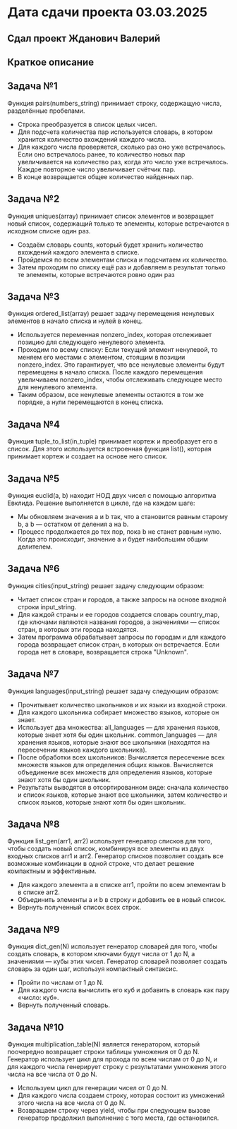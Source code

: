 # Дата сдачи проекта 03.03.2025
## Сдал проект Жданович Валерий
## Краткое описание
## Задача №1
Функция pairs(numbers_string) принимает строку, содержащую числа, разделённые пробелами.
- Строка преобразуется в список целых чисел.
- Для подсчета количества пар используется словарь, в котором хранится количество вхождений каждого числа.
- Для каждого числа проверяется, сколько раз оно уже встречалось. Если оно встречалось ранее, то количество новых пар увеличивается на количество раз, когда это число уже встречалось. Каждое повторное число увеличивает счётчик пар.
- В конце возвращается общее количество найденных пар.
## Задача №2
Функция uniques(array) принимает список элементов и возвращает новый список, содержащий только те элементы, которые встречаются в исходном списке один раз.
- Создаём словарь counts, который будет хранить количество вхождений каждого элемента в списке.
- Пройдемся по всем элементам списка и подсчитаем их количество.
- Затем проходим по списку ещё раз и добавляем в результат только те элементы, которые встречаются ровно один раз
## Задача №3
Функция ordered_list(array) решает задачу перемещения ненулевых элементов в начало списка и нулей в конец.
- Используется переменная nonzero_index, которая отслеживает позицию для следующего ненулевого элемента.
- Проходим по всему списку:
  Если текущий элемент ненулевой, то меняем его местами с элементом, стоящим в позиции nonzero_index. Это гарантирует, что все ненулевые элементы будут перемещены в начало списка.
  После каждого перемещения увеличиваем nonzero_index, чтобы отслеживать следующее место для ненулевого элемента.
- Таким образом, все ненулевые элементы остаются в том же порядке, а нули перемещаются в конец списка.
## Задача №4
Функция tuple_to_list(in_tuple) принимает кортеж и преобразует его в список. Для этого используется встроенная функция list(), которая принимает кортеж и создает на основе него список.
## Задача №5
Функция euclid(a, b) находит НОД двух чисел с помощью алгоритма Евклида. Решение выполняется в цикле, где на каждом шаге:
- Мы обновляем значения a и b так, что a становится равным старому b, а b — остатком от деления a на b.
- Процесс продолжается до тех пор, пока b не станет равным нулю. Когда это происходит, значение a и будет наибольшим общим делителем.
## Задача №6
Функция cities(input_string) решает задачу следующим образом:
- Читает список стран и городов, а также запросы на основе входной строки input_string.
- Для каждой страны и ее городов создается словарь country_map, где ключами являются названия городов, а значениями — список стран, в которых эти города находятся.
- Затем программа обрабатывает запросы по городам и для каждого города возвращает список стран, в которых он встречается. Если города нет в словаре, возвращается строка "Unknown".
## Задача №7
Функция languages(input_string) решает задачу следующим образом:
- Прочитывает количество школьников и их языки из входной строки.
- Для каждого школьника собирает множество языков, которые он знает.
- Использует два множества:
  all_languages — для хранения языков, которые знает хотя бы один школьник.
  common_languages — для хранения языков, которые знают все школьники (находятся на пересечении языков каждого школьника).
- После обработки всех школьников:
  Вычисляется пересечение всех множеств языков для определения общих языков.
  Вычисляется объединение всех множеств для определения языков, которые знают хотя бы один школьник.
- Результаты выводятся в отсортированном виде: сначала количество и список языков, которые знают все школьники, затем количество и список языков, которые знают хотя бы один школьник.
## Задача №8
Функция list_gen(arr1, arr2) использует генератор списков для того, чтобы создать новый список, комбинируя все элементы из двух входных списков arr1 и arr2. Генератор списков позволяет создать все возможные комбинации в одной строке, что делает решение компактным и эффективным.
- Для каждого элемента a в списке arr1, пройти по всем элементам b в списке arr2.
- Объединить элементы a и b в строку и добавить ее в новый список.
- Вернуть полученный список всех строк.
## Задача №9
Функция dict_gen(N) использует генератор словарей для того, чтобы создать словарь, в котором ключами будут числа от 1 до N, а значениями — кубы этих чисел. Генератор словарей позволяет создать словарь за один шаг, используя компактный синтаксис.
- Пройти по числам от 1 до N.
- Для каждого числа вычислить его куб и добавить в словарь как пару «число: куб».
- Вернуть полученный словарь.
## Задача №10
Функция multiplication_table(N) является генератором, который поочередно возвращает строки таблицы умножения от 0 до N. Генератор использует цикл для прохода по всем числам от 0 до N, и для каждого числа генерирует строку с результатами умножения этого числа на все числа от 0 до N.
- Используем цикл для генерации чисел от 0 до N.
- Для каждого числа создаем строку, которая состоит из умножений этого числа на все числа от 0 до N.
- Возвращаем строку через yield, чтобы при следующем вызове генератор продолжил выполнение с того места, где остановился.
